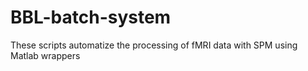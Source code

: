 # BBL-batch-system
These scripts automatize the processing of fMRI data with SPM using Matlab wrappers
